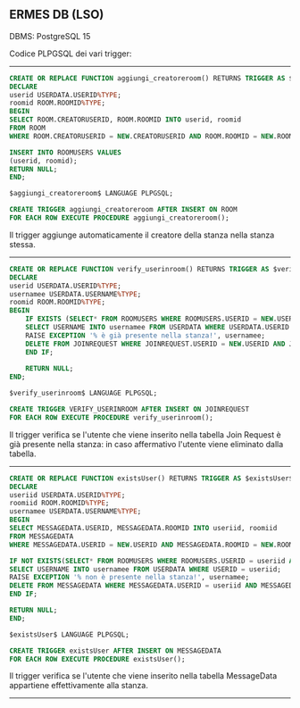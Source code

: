 ERMES DB (LSO)
--------


DBMS: PostgreSQL 15


Codice PLPGSQL dei vari trigger:

--------------------------------------------------------------------------------------------

```SQL
CREATE OR REPLACE FUNCTION aggiungi_creatoreroom() RETURNS TRIGGER AS $aggiungi_creatoreroom$
DECLARE
userid USERDATA.USERID%TYPE;
roomid ROOM.ROOMID%TYPE;
BEGIN
SELECT ROOM.CREATORUSERID, ROOM.ROOMID INTO userid, roomid
FROM ROOM
WHERE ROOM.CREATORUSERID = NEW.CREATORUSERID AND ROOM.ROOMID = NEW.ROOMID;

INSERT INTO ROOMUSERS VALUES
(userid, roomid);
RETURN NULL;
END;	

$aggiungi_creatoreroom$ LANGUAGE PLPGSQL;

CREATE TRIGGER aggiungi_creatoreroom AFTER INSERT ON ROOM
FOR EACH ROW EXECUTE PROCEDURE aggiungi_creatoreroom();
```

Il trigger aggiunge automaticamente il creatore della stanza nella stanza stessa.

--------------------------------------------------------------------------------------------

```SQL
CREATE OR REPLACE FUNCTION verify_userinroom() RETURNS TRIGGER AS $verify_userinroom$
DECLARE
userid USERDATA.USERID%TYPE;
usernamee USERDATA.USERNAME%TYPE;
roomid ROOM.ROOMID%TYPE;
BEGIN
	IF EXISTS (SELECT* FROM ROOMUSERS WHERE ROOMUSERS.USERID = NEW.USERID AND ROOMUSERS.ROOMID = NEW.ROOMID) THEN
	SELECT USERNAME INTO usernamee FROM USERDATA WHERE USERDATA.USERID = NEW.USERID;
	RAISE EXCEPTION '% è già presente nella stanza!', usernamee;
	DELETE FROM JOINREQUEST WHERE JOINREQUEST.USERID = NEW.USERID AND JOINREQUEST.ROOMID = NEW.ROOMID;
	END IF;
	
	RETURN NULL;
END;

$verify_userinroom$ LANGUAGE PLPGSQL;

CREATE TRIGGER VERIFY_USERINROOM AFTER INSERT ON JOINREQUEST
FOR EACH ROW EXECUTE PROCEDURE verify_userinroom();
```

Il trigger verifica se l'utente che viene inserito nella tabella Join Request è già presente nella stanza: in caso 
affermativo l'utente viene eliminato dalla tabella.


--------------------------------------------------------------------------------------------


```SQL
CREATE OR REPLACE FUNCTION existsUser() RETURNS TRIGGER AS $existsUser$
DECLARE
useriid USERDATA.USERID%TYPE;
roomiid ROOM.ROOMID%TYPE;
usernamee USERDATA.USERNAME%TYPE;
BEGIN
SELECT MESSAGEDATA.USERID, MESSAGEDATA.ROOMID INTO useriid, roomiid
FROM MESSAGEDATA
WHERE MESSAGEDATA.USERID = NEW.USERID AND MESSAGEDATA.ROOMID = NEW.ROOMID;

IF NOT EXISTS(SELECT* FROM ROOMUSERS WHERE ROOMUSERS.USERID = useriid AND ROOMUSERS.roomid = roomid) THEN
SELECT USERNAME INTO usernamee FROM USERDATA WHERE USERID = useriid;
RAISE EXCEPTION '% non è presente nella stanza!', usernamee;
DELETE FROM MESSAGEDATA WHERE MESSAGEDATA.USERID = useriid AND MESSAGEDATA.ROOMID = NEW.ROOMID;
END IF;

RETURN NULL;
END;	

$existsUser$ LANGUAGE PLPGSQL;

CREATE TRIGGER existsUser AFTER INSERT ON MESSAGEDATA
FOR EACH ROW EXECUTE PROCEDURE existsUser();
```

Il trigger verifica se l'utente che viene inserito nella tabella MessageData appartiene effettivamente alla stanza.


--------------------------------------------------------------------------------------------
